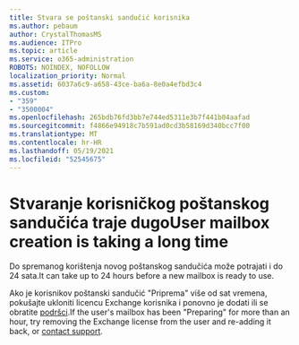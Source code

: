 ```yaml
---
title: Stvara se poštanski sandučić korisnika
ms.author: pebaum
author: CrystalThomasMS
ms.audience: ITPro
ms.topic: article
ms.service: o365-administration
ROBOTS: NOINDEX, NOFOLLOW
localization_priority: Normal
ms.assetid: 6037a6c9-a658-43ce-ba6a-8e0a4efbd3c4
ms.custom:
- "359"
- "3500004"
ms.openlocfilehash: 265bdb76fd3bb7e744ed5311e3b7f441b04aafad
ms.sourcegitcommit: f4866e94918c7b591ad0cd3b58169d340bcc7f00
ms.translationtype: MT
ms.contentlocale: hr-HR
ms.lasthandoff: 05/19/2021
ms.locfileid: "52545675"
---
```

# <a name="user-mailbox-creation-is-taking-a-long-time"></a><span data-ttu-id="cbb1e-102">Stvaranje korisničkog poštanskog sandučića traje dugo</span><span class="sxs-lookup"><span data-stu-id="cbb1e-102">User mailbox creation is taking a long time</span></span>

<span data-ttu-id="cbb1e-103">Do spremanog korištenja novog poštanskog sandučića može potrajati i do 24 sata.</span><span class="sxs-lookup"><span data-stu-id="cbb1e-103">It can take up to 24 hours before a new mailbox is ready to use.</span></span>
  
<span data-ttu-id="cbb1e-104">Ako je korisnikov poštanski sandučić "Priprema" više od sat vremena, pokušajte ukloniti licencu Exchange korisnika i ponovno je dodati ili se obratite [podršci](https://go.microsoft.com/fwlink/p/?linkid=518322).</span><span class="sxs-lookup"><span data-stu-id="cbb1e-104">If the user's mailbox has been "Preparing" for more than an hour, try removing the Exchange license from the user and re-adding it back, or [contact support](https://go.microsoft.com/fwlink/p/?linkid=518322).</span></span>
